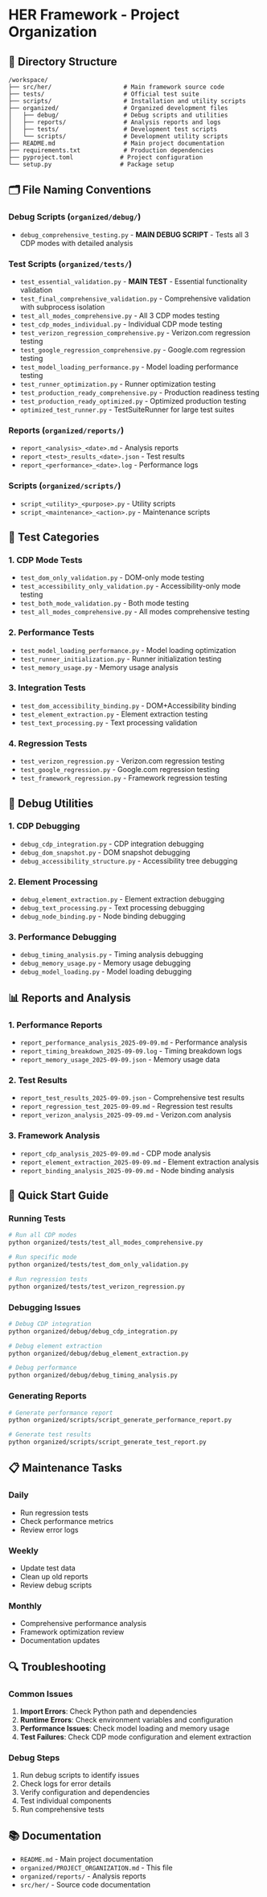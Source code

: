 # HER Framework - Project Organization

## 📁 Directory Structure

```
/workspace/
├── src/her/                    # Main framework source code
├── tests/                      # Official test suite
├── scripts/                    # Installation and utility scripts
├── organized/                  # Organized development files
│   ├── debug/                  # Debug scripts and utilities
│   ├── reports/                # Analysis reports and logs
│   ├── tests/                  # Development test scripts
│   └── scripts/                # Development utility scripts
├── README.md                   # Main project documentation
├── requirements.txt            # Production dependencies
├── pyproject.toml             # Project configuration
└── setup.py                   # Package setup
```

## 🗂️ File Naming Conventions

### Debug Scripts (`organized/debug/`)
- `debug_comprehensive_testing.py` - **MAIN DEBUG SCRIPT** - Tests all 3 CDP modes with detailed analysis

### Test Scripts (`organized/tests/`)
- `test_essential_validation.py` - **MAIN TEST** - Essential functionality validation
- `test_final_comprehensive_validation.py` - Comprehensive validation with subprocess isolation
- `test_all_modes_comprehensive.py` - All 3 CDP modes testing
- `test_cdp_modes_individual.py` - Individual CDP mode testing
- `test_verizon_regression_comprehensive.py` - Verizon.com regression testing
- `test_google_regression_comprehensive.py` - Google.com regression testing
- `test_model_loading_performance.py` - Model loading performance testing
- `test_runner_optimization.py` - Runner optimization testing
- `test_production_ready_comprehensive.py` - Production readiness testing
- `test_production_ready_optimized.py` - Optimized production testing
- `optimized_test_runner.py` - TestSuiteRunner for large test suites

### Reports (`organized/reports/`)
- `report_<analysis>_<date>.md` - Analysis reports
- `report_<test>_results_<date>.json` - Test results
- `report_<performance>_<date>.log` - Performance logs

### Scripts (`organized/scripts/`)
- `script_<utility>_<purpose>.py` - Utility scripts
- `script_<maintenance>_<action>.py` - Maintenance scripts

## 🧪 Test Categories

### 1. CDP Mode Tests
- `test_dom_only_validation.py` - DOM-only mode testing
- `test_accessibility_only_validation.py` - Accessibility-only mode testing
- `test_both_mode_validation.py` - Both mode testing
- `test_all_modes_comprehensive.py` - All modes comprehensive testing

### 2. Performance Tests
- `test_model_loading_performance.py` - Model loading optimization
- `test_runner_initialization.py` - Runner initialization testing
- `test_memory_usage.py` - Memory usage analysis

### 3. Integration Tests
- `test_dom_accessibility_binding.py` - DOM+Accessibility binding
- `test_element_extraction.py` - Element extraction testing
- `test_text_processing.py` - Text processing validation

### 4. Regression Tests
- `test_verizon_regression.py` - Verizon.com regression testing
- `test_google_regression.py` - Google.com regression testing
- `test_framework_regression.py` - Framework regression testing

## 🔧 Debug Utilities

### 1. CDP Debugging
- `debug_cdp_integration.py` - CDP integration debugging
- `debug_dom_snapshot.py` - DOM snapshot debugging
- `debug_accessibility_structure.py` - Accessibility tree debugging

### 2. Element Processing
- `debug_element_extraction.py` - Element extraction debugging
- `debug_text_processing.py` - Text processing debugging
- `debug_node_binding.py` - Node binding debugging

### 3. Performance Debugging
- `debug_timing_analysis.py` - Timing analysis debugging
- `debug_memory_usage.py` - Memory usage debugging
- `debug_model_loading.py` - Model loading debugging

## 📊 Reports and Analysis

### 1. Performance Reports
- `report_performance_analysis_2025-09-09.md` - Performance analysis
- `report_timing_breakdown_2025-09-09.log` - Timing breakdown logs
- `report_memory_usage_2025-09-09.json` - Memory usage data

### 2. Test Results
- `report_test_results_2025-09-09.json` - Comprehensive test results
- `report_regression_test_2025-09-09.md` - Regression test results
- `report_verizon_analysis_2025-09-09.md` - Verizon.com analysis

### 3. Framework Analysis
- `report_cdp_analysis_2025-09-09.md` - CDP mode analysis
- `report_element_extraction_2025-09-09.md` - Element extraction analysis
- `report_binding_analysis_2025-09-09.md` - Node binding analysis

## 🚀 Quick Start Guide

### Running Tests
```bash
# Run all CDP modes
python organized/tests/test_all_modes_comprehensive.py

# Run specific mode
python organized/tests/test_dom_only_validation.py

# Run regression tests
python organized/tests/test_verizon_regression.py
```

### Debugging Issues
```bash
# Debug CDP integration
python organized/debug/debug_cdp_integration.py

# Debug element extraction
python organized/debug/debug_element_extraction.py

# Debug performance
python organized/debug/debug_timing_analysis.py
```

### Generating Reports
```bash
# Generate performance report
python organized/scripts/script_generate_performance_report.py

# Generate test results
python organized/scripts/script_generate_test_report.py
```

## 📋 Maintenance Tasks

### Daily
- Run regression tests
- Check performance metrics
- Review error logs

### Weekly
- Update test data
- Clean up old reports
- Review debug scripts

### Monthly
- Comprehensive performance analysis
- Framework optimization review
- Documentation updates

## 🔍 Troubleshooting

### Common Issues
1. **Import Errors**: Check Python path and dependencies
2. **Runtime Errors**: Check environment variables and configuration
3. **Performance Issues**: Check model loading and memory usage
4. **Test Failures**: Check CDP mode configuration and element extraction

### Debug Steps
1. Run debug scripts to identify issues
2. Check logs for error details
3. Verify configuration and dependencies
4. Test individual components
5. Run comprehensive tests

## 📚 Documentation

- `README.md` - Main project documentation
- `organized/PROJECT_ORGANIZATION.md` - This file
- `organized/reports/` - Analysis reports
- `src/her/` - Source code documentation